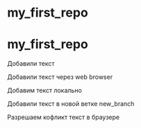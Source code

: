 ﻿# my_first_repo
# my_first_repo

Добавили текст 

Добавили текст через web browser

Добавим текст локально

Добавили текст в новой ветке new_branch

Разрешаем кофликт текст в браузере
